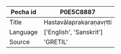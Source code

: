 |Pecha id | P0E5C8887
| --- | --- 
|Title | Hastavālaprakaraṇavṛtti 
|Language | ['English', 'Sanskrit']
|Source | 'GRETIL'